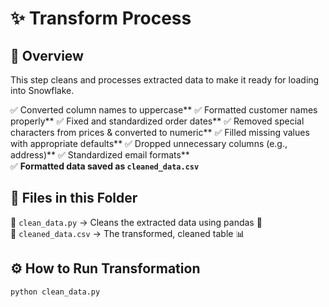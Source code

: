 # ✨ Transform Process  

## 📌 Overview  
This step cleans and processes extracted data to make it ready for loading into Snowflake.
  
✅ Converted column names to uppercase**
✅ Formatted customer names properly**
✅ Fixed and standardized order dates**
✅ Removed special characters from prices & converted to numeric**
✅ Filled missing values with appropriate defaults**
✅ Dropped unnecessary columns (e.g., address)**
✅ Standardized email formats**  
✅ **Formatted data saved as `cleaned_data.csv`**  

## 📂 Files in this Folder  
📜 `clean_data.py` → Cleans the extracted data using pandas 🧹  
📜 `cleaned_data.csv` → The transformed, cleaned table 📊  

## ⚙️ How to Run Transformation  
```bash
python clean_data.py
